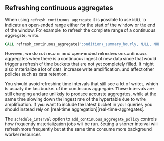 ## Refreshing continuous aggregates

When using `refresh_continuous_aggregate` it is possible to use `NULL`
to indicate an open-ended range either for the start of the window or
the end of the window. For example, to refresh the complete range of a
continuous aggregate, write:

```sql
CALL refresh_continuous_aggregate('conditions_summary_hourly, NULL, NULL);
```

However, we do not recommend open-ended refreshes on continuous
aggregates when there is a continuous ingest of new data since that
would trigger a refresh of time buckets that are not yet completely
filled. It might also materialize a lot of data, increase write
amplification, and affect other policies such as data retention.

<highlight type="tip">
You should avoid refreshing time intervals that still see a lot
of writes, which is usually the last bucket of the continuous
aggregate. These intervals are still changing and are unlikely to
produce accurate aggregates, while at the same time slowing down the
ingest rate of the hypertable due to write amplification. If you want
to include the latest bucket in your queries, you should instead rely
on [real-time aggregation][real-time-aggregates].
</highlight>

The `schedule_interval` option to `add_continuous_aggregate_policy`
controls how frequently materialization jobs will be run. Setting a
shorter interval will refresh more frequently but at the same time
consume more background worker resources.